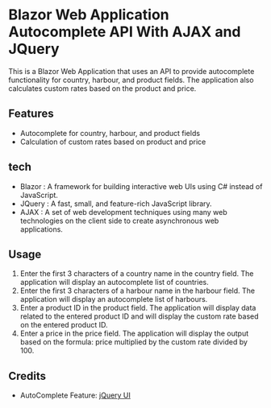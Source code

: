# Blazor Web Application Autocomplete API With AJAX and JQuery

This is a Blazor Web Application that uses an API to provide autocomplete functionality for country, harbour, and product fields. 
The application also calculates custom rates based on the product and price.

## Features

- Autocomplete for country, harbour, and product fields
- Calculation of custom rates based on product and price

## tech

- Blazor : A framework for building interactive web UIs using C# instead of JavaScript.
- JQuery : A fast, small, and feature-rich JavaScript library.
- AJAX : A set of web development techniques using many web technologies on the client side to create asynchronous web applications.

## Usage

1. Enter the first 3 characters of a country name in the country field. The application will display an autocomplete list of countries.
2. Enter the first 3 characters of a harbour name in the harbour field. The application will display an autocomplete list of harbours.
3. Enter a product ID in the product field. The application will display data related to the entered product ID and will display the custom rate based on the entered product ID.
4. Enter a price in the price field. The application will display the output based on the formula: price multiplied by the custom rate divided by 100.

## Credits

- AutoComplete Feature: [jQuery UI](https://jqueryui.com/)